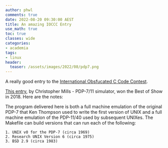 ```yaml
---
author: phwl
comments: true
date: 2022-08-20 09:30:00 AEST
title: An amazing IOCCC Entry
use_math: true
toc: true
classes: wide
categories:
- academia
tags:
- linux
header:
  teaser: /assets/images/2022/08/pdp7.png
---
```


A really good entry to the [International Obsfucated C Code Contest](https://www.ioccc.org).

[This entry](https://www.ioccc.org/2018/mills/hint.html), by Christopher Mills - PDP-7/11 simulator, won the Best of Show in 2018. Here are the notes:

The program delivered here is both a full machine emulation of the original PDP-7 that Ken Thompson used to write the first version of UNIX and a full machine emulation of the PDP-11/40 used by subsequent UNIXes.
The Makefile can build versions that can run each of the following:

    1. UNIX v0 for the PDP-7 (circa 1969)
    2. Research UNIX Version 6 (circa 1975)
    3. BSD 2.9 (circa 1983)


